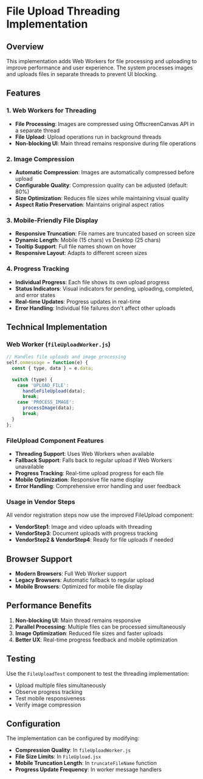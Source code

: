 # File Upload Threading Implementation

## Overview
This implementation adds Web Workers for file processing and uploading to improve performance and user experience. The system processes images and uploads files in separate threads to prevent UI blocking.

## Features

### 1. Web Workers for Threading
- **File Processing**: Images are compressed using OffscreenCanvas API in a separate thread
- **File Upload**: Upload operations run in background threads
- **Non-blocking UI**: Main thread remains responsive during file operations

### 2. Image Compression
- **Automatic Compression**: Images are automatically compressed before upload
- **Configurable Quality**: Compression quality can be adjusted (default: 80%)
- **Size Optimization**: Reduces file sizes while maintaining visual quality
- **Aspect Ratio Preservation**: Maintains original aspect ratios

### 3. Mobile-Friendly File Display
- **Responsive Truncation**: File names are truncated based on screen size
- **Dynamic Length**: Mobile (15 chars) vs Desktop (25 chars)
- **Tooltip Support**: Full file names shown on hover
- **Responsive Layout**: Adapts to different screen sizes

### 4. Progress Tracking
- **Individual Progress**: Each file shows its own upload progress
- **Status Indicators**: Visual indicators for pending, uploading, completed, and error states
- **Real-time Updates**: Progress updates in real-time
- **Error Handling**: Individual file failures don't affect other uploads

## Technical Implementation

### Web Worker (`fileUploadWorker.js`)
```javascript
// Handles file uploads and image processing
self.onmessage = function(e) {
  const { type, data } = e.data;
  
  switch (type) {
    case 'UPLOAD_FILE':
      handleFileUpload(data);
      break;
    case 'PROCESS_IMAGE':
      processImage(data);
      break;
  }
};
```

### FileUpload Component Features
- **Threading Support**: Uses Web Workers when available
- **Fallback Support**: Falls back to regular upload if Web Workers unavailable
- **Progress Tracking**: Real-time upload progress for each file
- **Mobile Optimization**: Responsive file name display
- **Error Handling**: Comprehensive error handling and user feedback

### Usage in Vendor Steps
All vendor registration steps now use the improved FileUpload component:

- **VendorStep1**: Image and video uploads with threading
- **VendorStep3**: Document uploads with progress tracking
- **VendorStep2 & VendorStep4**: Ready for file uploads if needed

## Browser Support
- **Modern Browsers**: Full Web Worker support
- **Legacy Browsers**: Automatic fallback to regular upload
- **Mobile Browsers**: Optimized for mobile file display

## Performance Benefits
1. **Non-blocking UI**: Main thread remains responsive
2. **Parallel Processing**: Multiple files can be processed simultaneously
3. **Image Optimization**: Reduced file sizes and faster uploads
4. **Better UX**: Real-time progress feedback and mobile optimization

## Testing
Use the `FileUploadTest` component to test the threading implementation:
- Upload multiple files simultaneously
- Observe progress tracking
- Test mobile responsiveness
- Verify image compression

## Configuration
The implementation can be configured by modifying:
- **Compression Quality**: In `fileUploadWorker.js`
- **File Size Limits**: In `FileUpload.jsx`
- **Mobile Truncation Length**: In `truncateFileName` function
- **Progress Update Frequency**: In worker message handlers
